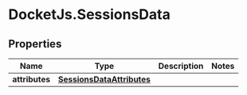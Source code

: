 # DocketJs.SessionsData

## Properties

Name | Type | Description | Notes
------------ | ------------- | ------------- | -------------
**attributes** | [**SessionsDataAttributes**](SessionsDataAttributes.md) |  | 


